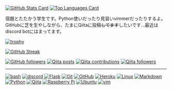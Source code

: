 <!-- ### Hi, there 👋 -->

[![GitHub Stats Card](https://github-readme-stats.vercel.app/api?username=4513ECHO&show_icons=true&count_private=true)](https://github.com/anuraghazra/github-readme-stats)
[![Top Languages Card](https://github-readme-stats.vercel.app/api/top-langs/?username=4513ECHO&count_private=true)](https://github.com/anuraghazra/github-readme-stats)

宿題とたたかう学生です。Python使いだったり見習いvimmerだったりするよ。
GitHubに芝を生やしながら、たまにQiitaに投稿~~してます~~したいです…最近はdiscord botにはまってます。

[![trophy](https://github-profile-trophy.vercel.app/?username=4513ECHO&no-frame=true)](https://github.com/ryo-ma/github-profile-trophy)

[![GitHub Streak](http://github-readme-streak-stats.herokuapp.com?user=4513ECHO&hide_border=true)](https://git.io/streak-stats)

[![GitHub followers](https://img.shields.io/github/followers/4513ECHO?label=Followers&logo=GitHub&style=social)](https://gihub.com/4513ECHO)
[![Qiita posts](https://qiita-badge.apiapi.app/s/__echo__/posts.svg)](http://qiita.com/__echo__)
[![Qiita contributions](https://qiita-badge.apiapi.app/s/__echo__/contributions.svg)](http://qiita.com/__echo__)
[![Qiita followers](https://qiita-badge.apiapi.app/s/__echo__/followers.svg)](http://qiita.com/__echo__)
<!--[![Twitter followers](https://img.shields.io/twitter/follow/__echo__0?label=Followers&logo=Twitter&style=social)](https://twitter.com/__echo__0)-->

- - - 

[![bash](https://img.shields.io/badge/-bash-4EAA25.svg?style=for-the-badge&logo=GNU-bash&logoColor=FFFFFF)](https://www.gnu.org/software/bash/)
[![discord](https://img.shields.io/badge/-discord-5865F2.svg?style=for-the-badge&logo=discord&logoColor=FFFFFF)](https://diccord.com/)
[![Flask](https://img.shields.io/badge/-Flask-000000.svg?style=for-the-badge&logo=flask&logoColor=FFFFFF)](https://palletsprojects.com/p/flask/)
[![Git](https://img.shields.io/badge/-Git-F05032.svg?style=for-the-badge&logo=git&logoColor=FFFFFF)](https://git-scm.com/)
[![GitHub](https://img.shields.io/badge/-GitHub-181717.svg?style=for-the-badge&logo=github&logoColor=FFFFFF)](https://guthub.com/)
[![Heroku](https://img.shields.io/badge/-Heroku-430098.svg?style=for-the-badge&logo=heroku&logoColor=FFFFFF)](https://heroku.com/)
[![Linux](https://img.shields.io/badge/-Linux-FCC624.svg?style=for-the-badge&logo=linux&logoColor=FFFFFF)](https://www.kernel.org/)
[![Markdown](https://img.shields.io/badge/-Markdown-000000.svg?style=for-the-badge&logo=markdown&logoColor=FFFFFF)](https://daringfireball.net/projects/markdown/)
[![Python](https://img.shields.io/badge/-Python-F6C915.svg?style=for-the-badge&logo=python&logoColor=3775A9)](https://www.python.org/)
[![Qiita](https://img.shields.io/badge/-Qiita-55C500.svg?style=for-the-badge&logo=qiita&logoColor=FFFFFF)](https://qiita.com/)
[![Raspberry Pi](https://img.shields.io/badge/-Raspberrypi-C51A4A.svg?style=for-the-badge&logo=raspberrypi&logoColor=FFFFFF)](https://www.raspberrypi.org/)
[![Ubuntu](https://img.shields.io/badge/-Ubuntu-E95420.svg?style=for-the-badge&logo=ubuntu&logoColor=FFFFFF)](https://ubuntu.com/)
[![vim](https://img.shields.io/badge/-vim-019733.svg?style=for-the-badge&logo=vim&logoColor=FFFFFF)](https://www.vim.org/)

<!--
**4513ECHO/4513ECHO** is a ✨ _special_ ✨ repository because its `README.md` (this file) appears on your GitHub profile.

Here are some ideas to get you started:

- 🔭 I’m currently working on ...
- 🌱 I’m currently learning ...
- 👯 I’m looking to collaborate on ...
- 🤔 I’m looking for help with ...
- 💬 Ask me about ...
- 📫 How to reach me: ...
- 😄 Pronouns: ...
- ⚡ Fun fact: ...
-->
